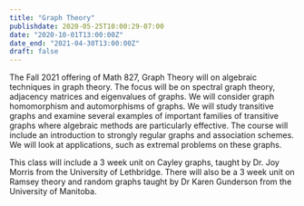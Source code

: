```yaml
---
title: "Graph Theory"
publishdate: 2020-05-25T10:00:29-07:00
date: "2020-10-01T13:00:00Z"
date_end: "2021-04-30T13:00:00Z"
draft: false
---
```


The Fall 2021 offering of Math 827, Graph Theory will on algebraic techniques in
graph theory. The focus will be on spectral graph theory, adjacency matrices and
eigenvalues of graphs. We will consider graph homomorphism and automorphisms of
graphs. We will study transitive graphs and examine several examples of
important families of transitive graphs where algebraic methods are particularly
effective. The course will include an introduction to strongly regular graphs
and association schemes. We will look at applications, such as extremal problems
on these graphs.

This class will include a 3 week unit on Cayley graphs, taught by Dr. Joy Morris
from the University of Lethbridge. There will also be a 3 week unit on Ramsey
theory and random graphs taught by Dr Karen Gunderson from the University of
Manitoba.
<!--more-->
